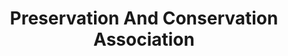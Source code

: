 ---
layout: repo
title: "Preservation And Conservation Association"
id: 15707
permalink: repos/15707/
---